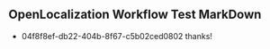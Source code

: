 ## OpenLocalization Workflow Test MarkDown
* 04f8f8ef-db22-404b-8f67-c5b02ced0802 thanks!

<!--HONumber=Aug16_HO4-->


